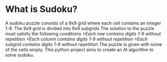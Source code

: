 # What is Sudoku?
 A sudoku puzzle consists of a 9x9 grid where each cell contains an integer 1-9.
 The 9x9 grid is divided into 9x9 subgrids
The solution to the puzzle must satisfy the following conditions
    *>Each row contains digits 1-9 without repetition*
    *>Each column contains digits 1-9 without repetition*
    *>Each subgrid contains digits 1-9 without repetition*
The puzzle is given with some of the cells empty.
This python project aims to create an AI algorithm to solve sudoku.
